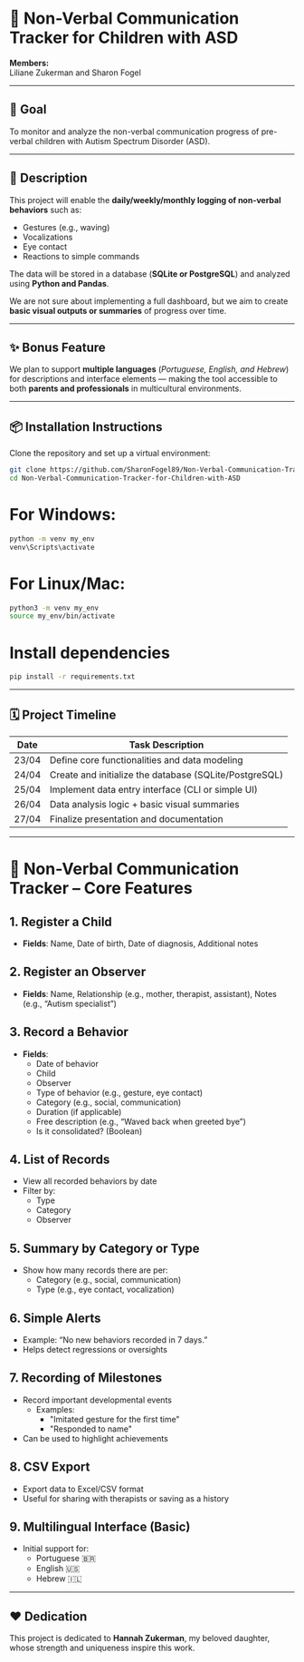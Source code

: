 # 🧩 Non-Verbal Communication Tracker for Children with ASD

**Members:**  
Liliane Zukerman and Sharon Fogel

---

## 🎯 Goal
To monitor and analyze the non-verbal communication progress of pre-verbal children with Autism Spectrum Disorder (ASD).

---

## 📝 Description

This project will enable the **daily/weekly/monthly logging of non-verbal behaviors** such as:

- Gestures (e.g., waving)
- Vocalizations
- Eye contact
- Reactions to simple commands

The data will be stored in a database (**SQLite or PostgreSQL**) and analyzed using **Python and Pandas**.

We are not sure about implementing a full dashboard, but we aim to create **basic visual outputs or summaries** of progress over time.

---

## ✨ Bonus Feature

We plan to support **multiple languages** (*Portuguese, English, and Hebrew*) for descriptions and interface elements — making the tool accessible to both **parents and professionals** in multicultural environments.

---

## 📦 Installation Instructions

Clone the repository and set up a virtual environment:

```bash
git clone https://github.com/SharonFogel89/Non-Verbal-Communication-Tracker-for-Children-with-ASD
cd Non-Verbal-Communication-Tracker-for-Children-with-ASD
```

# For Windows:

```bash
python -m venv my_env
venv\Scripts\activate
```

# For Linux/Mac:
```bash
python3 -m venv my_env
source my_env/bin/activate
```

# Install dependencies
```bash
pip install -r requirements.txt
```
---

## 🗓️ Project Timeline

| Date       | Task Description                                  |
|------------|---------------------------------------------------|
| 23/04      | Define core functionalities and data modeling     |
| 24/04      | Create and initialize the database (SQLite/PostgreSQL) |
| 25/04      | Implement data entry interface (CLI or simple UI) |
| 26/04      | Data analysis logic + basic visual summaries      |
| 27/04      | Finalize presentation and documentation           |

---
# 🧠 Non-Verbal Communication Tracker – Core Features

## 1. Register a Child
- **Fields**: Name, Date of birth, Date of diagnosis, Additional notes

## 2. Register an Observer
- **Fields**: Name, Relationship (e.g., mother, therapist, assistant), Notes (e.g., “Autism specialist”)

## 3. Record a Behavior
- **Fields**:
  - Date of behavior
  - Child
  - Observer
  - Type of behavior (e.g., gesture, eye contact)
  - Category (e.g., social, communication)
  - Duration (if applicable)
  - Free description (e.g., “Waved back when greeted bye”)
  - Is it consolidated? (Boolean)

## 4. List of Records
- View all recorded behaviors by date
- Filter by:
  - Type
  - Category
  - Observer

## 5. Summary by Category or Type
- Show how many records there are per:
  - Category (e.g., social, communication)
  - Type (e.g., eye contact, vocalization)

## 6. Simple Alerts
- Example: “No new behaviors recorded in 7 days.”
- Helps detect regressions or oversights

## 7. Recording of Milestones
- Record important developmental events
  - Examples:
    - "Imitated gesture for the first time"
    - "Responded to name"
- Can be used to highlight achievements

## 8. CSV Export
- Export data to Excel/CSV format
- Useful for sharing with therapists or saving as a history

## 9. Multilingual Interface (Basic)
- Initial support for:
  - Portuguese 🇧🇷
  - English 🇺🇸
  - Hebrew 🇮🇱
---
## ❤️ Dedication

This project is dedicated to **Hannah Zukerman**, my beloved daughter, whose strength and uniqueness inspire this work.
